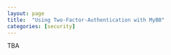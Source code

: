 ```yaml
---
layout: page
title:  "Using Two-Factor-Authentication with MyBB"
categories: [security]
---
```


TBA